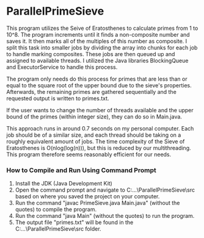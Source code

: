 # ParallelPrimeSieve
This program utilizes the Seive of Eratosthenes to calculate primes from 1 to 10^8.
The program increments until it finds a non-composite number and saves it. It then marks all of the multiples of this number as composite.
I split this task into smaller jobs by dividing the array into chunks for each job to handle marking composites.
These jobs are then queued up and assigned to available threads.
I utilized the Java libraries BlockingQueue and ExecutorService to handle this process.

The program only needs do this process for primes that are less than or equal to the square root of the upper bound due to the sieve's properties.
Afterwards, the remaining primes are gathered sequentially and the requested output is written to primes.txt.

If the user wants to change the number of threads available and the upper bound of the primes (within integer size), they can do so in Main.java.

This approach runs in around 0.7 seconds on my personal computer. Each job should be of a similar size, and 
each thread should be taking on a roughly equivalent amount of jobs. 
The time complexity of the Sieve of Eratosthenes is O(nlog(log(n))), but this is reduced by our multithreading.
This program therefore seems reasonably efficient for our needs.

### How to Compile and Run Using Command Prompt
1. Install the JDK (Java Development Kit)
2. Open the command prompt and navigate to C:\...\ParallelPrimeSieve\src based on where you saved the project on your computer.
3. Run the command "javac PrimeSieve.java Main.java" (without the quotes) to compile the program.
4. Run the command "java Main" (without the quotes) to run the program.
5. The output file "primes.txt" will be found in the C:\...\ParallelPrimeSieve\src folder.
